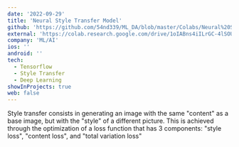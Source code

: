 ```yaml
---
date: '2022-09-29'
title: 'Neural Style Transfer Model'
github: 'https://github.com/54nd339/ML_DA/blob/master/Colabs/Neural%20Style%20Transfer.ipynb'
external: 'https://colab.research.google.com/drive/1oIABns4iILrGC-4lSOU5KIRDhn6ImxFK?usp=sharing'
company: 'ML/AI'
ios: ''
android: ''
tech:
  - Tensorflow
  - Style Transfer
  - Deep Learning
showInProjects: true
web: false
---
```

Style transfer consists in generating an image with the same "content" as a base image, but with the "style" of a different picture. This is achieved through the optimization of a loss function that has 3 components: "style loss", "content loss", and "total variation loss"
